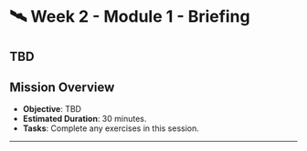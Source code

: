 # 🛰️ Week 2 - Module 1 - Briefing

## TBD

## Mission Overview
  - **Objective**: TBD
  - **Estimated Duration**: 30 minutes.
  - **Tasks**: Complete any exercises in this session.
---
